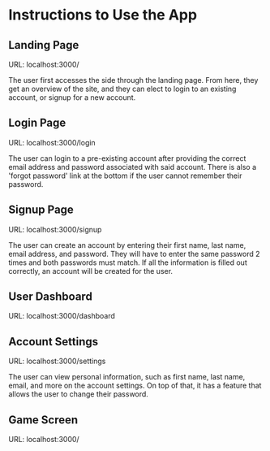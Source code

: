# Instructions to Use the App

## Landing Page
URL: localhost:3000/

The user first accesses the side through the landing page. From here, they get an overview of the site, and they can elect to login to an existing account, or signup for a new account.

## Login Page
URL: localhost:3000/login

The user can login to a pre-existing account after providing the correct email address and password associated with said account. There is also a 'forgot password' link at the bottom if the user cannot remember their password.

## Signup Page
URL: localhost:3000/signup

The user can create an account by entering their first name, last name, email address, and password. They will have to enter the same password 2 times and both passwords must match. If all the information is filled out correctly, an account will be created for the user.

## User Dashboard
URL: localhost:3000/dashboard

## Account Settings
URL: localhost:3000/settings

The user can view personal information, such as first name, last name, email, and more on the account settings. On top of that, it has a feature that allows the user to change their password. 

## Game Screen
URL: localhost:3000/

